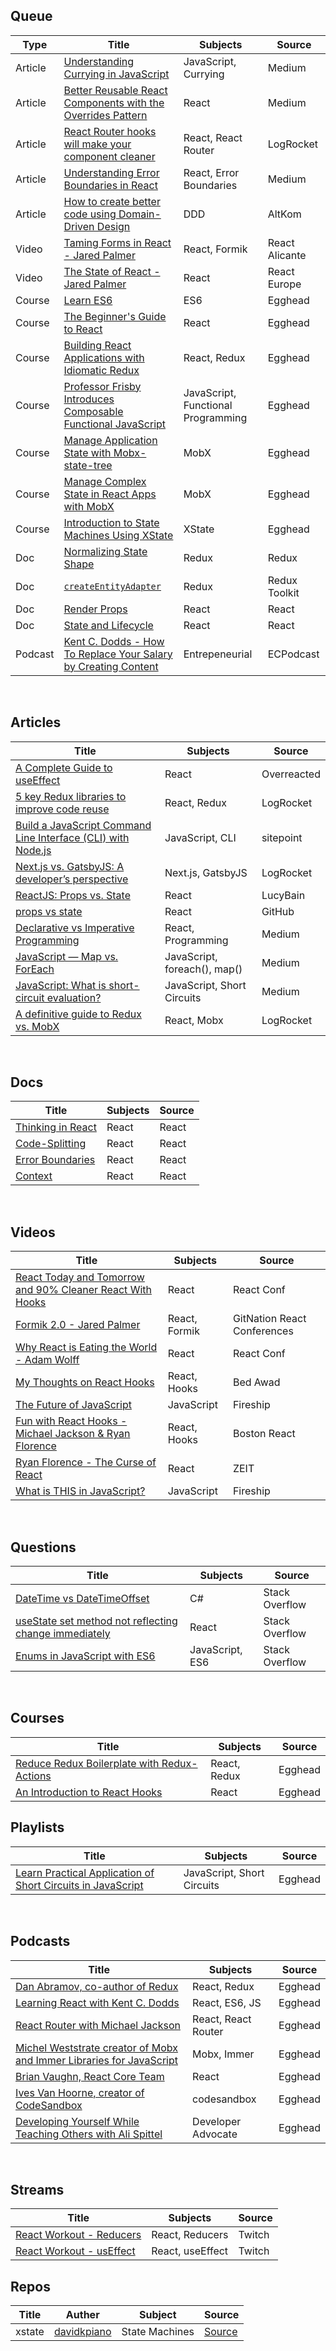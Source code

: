## Queue
| Type | Title | Subjects | Source |
|------|-------|----------|--------|
|Article|[Understanding Currying in JavaScript](https://blog.bitsrc.io/understanding-currying-in-javascript-ceb2188c339)|JavaScript, Currying|Medium|
|Article|[Better Reusable React Components with the Overrides Pattern](https://medium.com/@dschnr/better-reusable-react-components-with-the-overrides-pattern-9eca2339f646)|React|Medium|
|Article|[React Router hooks will make your component cleaner](https://blog.logrocket.com/react-router-hooks-will-make-your-component-cleaner/)|React, React Router|LogRocket|
|Article|[Understanding Error Boundaries in React](https://blog.bitsrc.io/understanding-error-boundaries-in-react-e58f15ae1f38)|React, Error Boundaries|Medium|
|Article|[How to create better code using Domain-Driven Design](https://altkomsoftware.pl/en/blog/create-better-code-using-domain-driven-design/)|DDD|AltKom|
|Video|[Taming Forms in React - Jared Palmer](https://www.youtube.com/watch?v=oiNtnehlaTo)|React, Formik|React Alicante|
|Video|[The State of React - Jared Palmer](https://www.youtube.com/watch?v=u_0ZMiQZr0k)|React|React Europe|
|Course|[Learn ES6](https://egghead.io/courses/learn-es6-ecmascript-2015)|ES6|Egghead|
|Course|[The Beginner's Guide to React](https://egghead.io/courses/the-beginner-s-guide-to-react)|React|Egghead|
|Course|[Building React Applications with Idiomatic Redux](https://egghead.io/courses/building-react-applications-with-idiomatic-redux)|React, Redux|Egghead|
|Course|[Professor Frisby Introduces Composable Functional JavaScript](https://egghead.io/courses/professor-frisby-introduces-composable-functional-javascript)|JavaScript, Functional Programming|Egghead|
|Course|[Manage Application State with Mobx-state-tree](https://egghead.io/courses/manage-application-state-with-mobx-state-tree)|MobX|Egghead|
|Course|[Manage Complex State in React Apps with MobX](https://egghead.io/courses/manage-complex-state-in-react-apps-with-mobx)|MobX|Egghead|
|Course|[Introduction to State Machines Using XState](https://egghead.io/courses/introduction-to-state-machines-using-xstate)|XState|Egghead|
|Doc|[Normalizing State Shape](https://redux.js.org/recipes/structuring-reducers/normalizing-state-shape/)|Redux|Redux|
|Doc|[`createEntityAdapter`](https://deploy-preview-374--redux-starter-kit-docs.netlify.com/api/createentityadapter/)|Redux|Redux Toolkit|
|Doc|[Render Props](https://reactjs.org/docs/render-props.html)|React|React|
|Doc|[State and Lifecycle](https://reactjs.org/docs/state-and-lifecycle.html)|React|React|
|Podcast|[Kent C. Dodds - How To Replace Your Salary by Creating Content](https://www.ecpodcast.io/episodes/19-kent-c-dodds-how-to-replace-your-salary-by-creating-content)|Entrepeneurial|ECPodcast|

&nbsp;&nbsp;&nbsp;

## Articles

| Title | Subjects | Source |
|-------|---------|--------|
|[A Complete Guide to useEffect](https://overreacted.io/a-complete-guide-to-useeffect/)|React|Overreacted|
|[5 key Redux libraries to improve code reuse](https://blog.logrocket.com/5-redux-libraries-to-improve-code-reuse-9f93eaceaa83/)|React, Redux|LogRocket|
|[Build a JavaScript Command Line Interface (CLI) with Node.js](https://www.sitepoint.com/javascript-command-line-interface-cli-node-js/)|JavaScript, CLI|sitepoint|
|[Next.js vs. GatsbyJS: A developer’s perspective](https://blog.logrocket.com/next-js-vs-gatsbyjs-a-developers-perspective/)|Next.js, GatsbyJS|LogRocket|
|[ReactJS: Props vs. State](https://lucybain.com/blog/2016/react-state-vs-pros/)|React|LucyBain|
|[props vs state](https://github.com/uberVU/react-guide/blob/master/props-vs-state.md)|React|GitHub|
|[Declarative vs Imperative Programming](https://codeburst.io/declarative-vs-imperative-programming-a8a7c93d9ad2)|React, Programming|Medium|
|[JavaScript — Map vs. ForEach](https://codeburst.io/javascript-map-vs-foreach-f38111822c0f)|JavaScript, foreach(), map()|Medium|
[JavaScript: What is short-circuit evaluation?](https://codeburst.io/javascript-what-is-short-circuit-evaluation-ff22b2f5608c)|JavaScript, Short Circuits|Medium|
|[A definitive guide to Redux vs. MobX](https://blog.logrocket.com/redux-vs-mobx/)|React, Mobx|LogRocket|

&nbsp;&nbsp;&nbsp;

## Docs
| Title | Subjects | Source |
|-------|---------|--------|
|[Thinking in React](https://reactjs.org/docs/thinking-in-react.html)|React|React|
|[Code-Splitting](https://reactjs.org/docs/code-splitting.html)|React|React|
|[Error Boundaries](https://reactjs.org/docs/error-boundaries.html)|React|React|
|[Context](https://reactjs.org/docs/context.html)|React|React|


&nbsp;&nbsp;&nbsp;

## Videos
| Title | Subjects | Source |
|-------|---------|--------|
|[React Today and Tomorrow and 90% Cleaner React With Hooks](https://www.youtube.com/watch?v=dpw9EHDh2bM)|React|React Conf|
|[Formik 2.0 - Jared Palmer](https://www.youtube.com/watch?v=uyLrwn8FdmM)|React, Formik|GitNation React Conferences|
|[Why React is Eating the World - Adam Wolff](https://www.youtube.com/watch?v=GRAavzrjh7g)|React|React Conf|
|[My Thoughts on React Hooks](https://www.youtube.com/watch?v=gmF4k6P2va8)|React, Hooks|Bed Awad|
|[The Future of JavaScript](https://www.youtube.com/watch?v=f0DrPLKf6Ro)|JavaScript|Fireship|
|[Fun with React Hooks - Michael Jackson & Ryan Florence](https://www.youtube.com/watch?v=1jWS7cCuUXw)|React, Hooks|Boston React|
|[Ryan Florence - The Curse of React](https://www.youtube.com/watch?v=orq9XnHGTgQ)|React|ZEIT|
|[What is THIS in JavaScript?](https://www.youtube.com/watch?v=YOlr79NaAtQ)|JavaScript|Fireship|

&nbsp;&nbsp;&nbsp;

## Questions
| Title | Subjects | Source |
|-------|---------|--------|
|[DateTime vs DateTimeOffset](https://stackoverflow.com/questions/4331189/datetime-vs-datetimeoffset)|C#|Stack Overflow|
|[useState set method not reflecting change immediately](https://stackoverflow.com/questions/54069253/usestate-set-method-not-reflecting-change-immediately)|React|Stack Overflow|
|[Enums in JavaScript with ES6](https://stackoverflow.com/questions/44447847/enums-in-javascript-with-es6)|JavaScript, ES6|Stack Overflow|

&nbsp;&nbsp;&nbsp;

## Courses
| Title | Subjects | Source |
|-------|---------|--------|
|[Reduce Redux Boilerplate with Redux-Actions](https://egghead.io/courses/reduce-redux-boilerplate-with-redux-actions)|React, Redux|Egghead|
|[An Introduction to React Hooks](https://egghead.io/playlists/an-introduction-to-react-hooks-78da2b22)|React|Egghead|

## Playlists
| Title | Subjects | Source |
|-------|---------|--------|
|[Learn Practical Application of Short Circuits in JavaScript](https://egghead.io/playlists/learn-practical-application-of-short-circuits-in-javascript-b2a8)|JavaScript, Short Circuits|Egghead|

&nbsp;&nbsp;&nbsp;

## Podcasts
| Title | Subjects | Source |
|-------|---------|--------|
|[Dan Abramov, co-author of Redux](https://open.spotify.com/episode/6Elh3a5iu6fImzMhrg0TX7?si=IdoWqdv-SLaOMAkRvd2vfw)|React, Redux|Egghead|
|[Learning React with Kent C. Dodds](https://open.spotify.com/episode/5RkR7FzhRbR78K7waziUGG?si=UHSsEe-7R8GhPZvCeq2jKQ)|React, ES6, JS|Egghead|
|[React Router with Michael Jackson](https://open.spotify.com/episode/5lvNEEHnEZB5rAJi8RF6AJ?si=ZFUquRb0TQGXbY-i5V4WUg)|React, React Router|Egghead|
|[Michel Weststrate creator of Mobx and Immer Libraries for JavaScript](https://open.spotify.com/episode/2u6G7zEAOVCpXrvailL4HD?si=UuB3m8zJRWms6I5p7GSp9A)|Mobx, Immer|Egghead|
|[Brian Vaughn, React Core Team](https://open.spotify.com/episode/2Fir5EynhOwQRK0c87BiZn?si=gjAT1zEiRwS-HsdRTN-6ag)|React|Egghead|
|[Ives Van Hoorne, creator of CodeSandbox](https://open.spotify.com/episode/0BLZYZWEQ8xmE8s7Wylost?si=-HFvSCCsSFe3TCj8QF-_SQ)|codesandbox|Egghead|
|[Developing Yourself While Teaching Others with Ali Spittel](https://open.spotify.com/episode/3ht64W3jQmd1YKrN60NpgB?si=gpC2P-45RtmsUsAO1lm-XQ)|Developer Advocate|Egghead|

&nbsp;&nbsp;&nbsp;

## Streams
| Title | Subjects | Source |
|-------|---------|--------|
|[React Workout - Reducers](https://www.twitch.tv/videos/569841947)|React, Reducers|Twitch|
|[React Workout - usEffect](https://www.twitch.tv/videos/571307371)|React, useEffect|Twitch|

## Repos
| Title | Auther | Subject | Source |
|-------|--------|---------|--------|
|xstate|[davidkpiano](https://github.com/davidkpiano)|State Machines|[Source](https://github.com/davidkpiano/xstate)|


